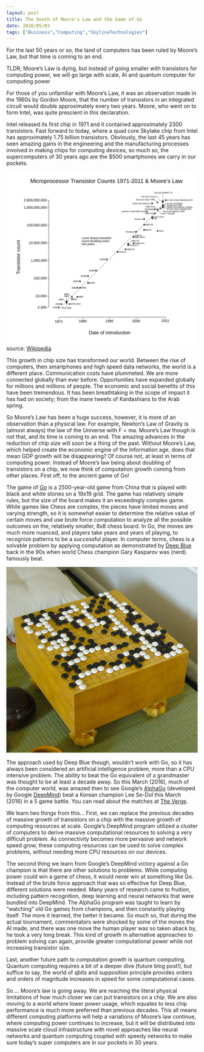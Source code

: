 ```yaml
---
layout: post
title: The Death of Moore's Law and the Game of Go
date: 2016/05/03
tags: ["Business","Computing","SkylineTechnologies"]
---
```


For the last 50 years or so, the land of computers has been ruled by Moore’s Law, but that time is coming to an end. 

TLDR; Moore’s Law is dying, but instead of going smaller with transistors for computing power, we will go large with scale, AI and quantum computer for computing power

For those of you unfamiliar with Moore’s Law, it was an observation made in the 1960s by Gordon Moore, that the number of transistors in an integrated circuit would double approximately every two years. Moore, who went on to form Intel, was quite prescient in this declaration. 

Intel released its first chip in 1971 and it contained approximately 2300 transistors. Fast forward to today, where a quad core Skylake chip from Intel has approximately 1.75 billion transistors. Obviously, the last 45 years has seen amazing gains in the engineering and the manufacturing processes involved in making chips for computing devices, so much so, the supercomputers of 30 years ago are the $500 smartphones we carry in our pockets.

![Moore's Law](mooresLaw.svg?raw=true) source: [Wikipedia](https://en.wikipedia.org/wiki/Moore%27s_law#/media/File:Transistor_Count_and_Moore%27s_Law_-_2011.svg)

This growth in chip size has transformed our world. Between the rise of computers, then smartphones and high speed data networks, the world is a different place. Communication costs have plummeted. We are more connected globally than ever before. Opportunities have expanded globally for millions and millions of people.  The economic and social benefits of this have been tremendous. It has been breathtaking in the scope of impact it has had on society; from the inane tweets of Kardashians to the Arab spring.

So Moore’s Law has been a huge success, however, it is more of an observation than a physical law. For example, Newton’s Law of Gravity is (almost always) the law of the Universe with F = ma. Moore’s Law though is not that, and its time is coming to an end. The amazing advances in the reduction of chip size will soon be a thing of the past. Without Moore’s Law, which helped create the economic engine of the Information age, does that mean GDP growth will be disappearing? Of course not, at least in terms of computing power. Instead of Moore’s law being about doubling of transistors on a chip, we now think of computation growth coming from other places. First off, to the ancient game of Go!

The game of [Go](https://en.wikipedia.org/wiki/Go_%28game%29) is a 2500-year-old game from China that is played with black and white stones on a 19x19 grid. The game has relatively simple rules, but the size of the board makes it an exceedingly complex game. While games like Chess are complex, the pieces have limited moves and varying strength, so it is somewhat easier to determine the relative value of certain moves and use brute force computation to analyze all the possible outcomes on the, relatively smaller, 8x8 chess board. In Go, the moves are much more nuanced, and players take years and years of playing, to recognize patterns to be a successful player. In computer terms, chess is a solvable problem by applying computation as demonstrated by [Deep Blue](https://en.wikipedia.org/wiki/Deep_Blue_%28chess_computer%29) back in the 90s when world Chess champion Gary Kasparov was (nerd) famously beat. 

![Go Game](GoGame.jpg)

The approach used by Deep Blue though, wouldn’t work with Go, so it has always been considered an artificial intelligence problem, more than a CPU intensive problem. The ability to beat the Go equivalent of a grandmaster was thought to be at least a decade away. So this March (2016), much of the computer world, was amazed then to see Google’s [AlphaGo](https://deepmind.com/alpha-go) (developed by Google [DeepMind](https://deepmind.com/)) beat a Korean champion Lee Se-Dol this March (2016) in a 5 game battle. You can read about the matches at [The Verge](http://www.theverge.com/google-deepmind). 

We learn two things from this… First, we can replace the previous decades of massive growth of transistors on a chip with the massive growth of computing resources at scale. Google’s DeepMind program utilized a cluster of computers to derive massive computational resources to solving a very difficult problem. As connectivity becomes more pervasive and network speed grow, these computing resources can be used to solve complex problems, without needing more CPU resources on our devices.

The second thing we learn from Google’s DeepMind victory against a Go champion is that there are other solutions to problems. While computing power could win a game of chess, it would never win at something like Go. Instead of the brute force approach that was so effective for Deep Blue, different solutions were needed. Many years of research came to fruition, including pattern recognition, deep learning and neural networks that were bundled into DeepMind. The AlphaGo program was taught to learn by “watching” old Go games from champions, and then constantly playing itself. The more it learned, the better it became. So much so, that during the actual tournament, commentators were shocked by some of the moves the AI made, and there was one move the human player was so taken aback by, he took a very long break. This kind of growth in alternative approaches to problem solving can again, provide greater computational power while not increasing transistor size.

Last, another future path to computation growth is quantum computing. Quantum computing requires a bit of a deeper dive (future blog post!), but suffice to say, the world of qbits and supposition principle provides orders and orders of magnitude increases in speed for some computational cases.

So…. Moore’s law is going away. We are reaching the literal physical limitations of how much closer we can put transistors on a chip. We are also moving to a world where lower power usage, which equates to less chip performance is much more preferred than previous decades. This all means different computing platforms will help a variations of Moore’s law continue, where computing power continues to increase, but it will be distributed into massive scale cloud infrastructure with novel approaches like neural networks and quantum computing coupled with speedy networks to make sure today’s super computers are in our pockets in 30 years.
